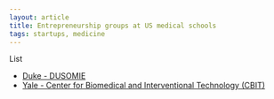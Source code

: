 ```yaml
---
layout: article
title: Entrepreneurship groups at US medical schools
tags: startups, medicine
---
```


List

+ [Duke - DUSOMIE](http://sites.duke.edu/dusomie/)
+ [Yale - Center for Biomedical and Interventional Technology (CBIT)](http://medicine.yale.edu/cbit/)
